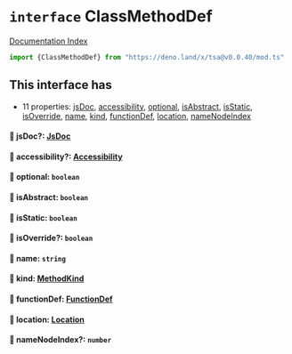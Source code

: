 # `interface` ClassMethodDef

[Documentation Index](../README.md)

```ts
import {ClassMethodDef} from "https://deno.land/x/tsa@v0.0.40/mod.ts"
```

## This interface has

- 11 properties:
[jsDoc](#-jsdoc-jsdoc),
[accessibility](#-accessibility-accessibility),
[optional](#-optional-boolean),
[isAbstract](#-isabstract-boolean),
[isStatic](#-isstatic-boolean),
[isOverride](#-isoverride-boolean),
[name](#-name-string),
[kind](#-kind-methodkind),
[functionDef](#-functiondef-functiondef),
[location](#-location-location),
[nameNodeIndex](#-namenodeindex-number)


#### 📄 jsDoc?: [JsDoc](../interface.JsDoc/README.md)



#### 📄 accessibility?: [Accessibility](../type.Accessibility/README.md)



#### 📄 optional: `boolean`



#### 📄 isAbstract: `boolean`



#### 📄 isStatic: `boolean`



#### 📄 isOverride?: `boolean`



#### 📄 name: `string`



#### 📄 kind: [MethodKind](../type.MethodKind/README.md)



#### 📄 functionDef: [FunctionDef](../interface.FunctionDef/README.md)



#### 📄 location: [Location](../interface.Location/README.md)



#### 📄 nameNodeIndex?: `number`



